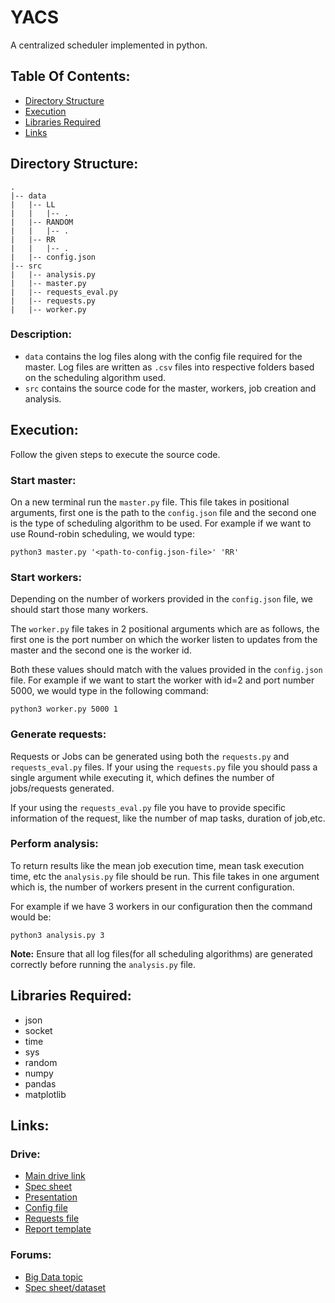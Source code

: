 # YACS 
A centralized scheduler implemented in python.
## Table Of Contents:
* [Directory Structure](#directory-structure)
* [Execution](#execution)
* [Libraries Required](#libraries-required)
* [Links](#links)

## Directory Structure:
```
.
|-- data
|   |-- LL
|   |   |-- . 
|   |-- RANDOM
|   |   |-- . 
|   |-- RR
|   |   |-- . 
|   |-- config.json
|-- src
|   |-- analysis.py
|   |-- master.py
|   |-- requests_eval.py
|   |-- requests.py
|   |-- worker.py
```
### Description:
* ```data``` contains the log files along with the config file required for the master. Log files are written as ```.csv``` files into respective folders based on the scheduling algorithm used.
* ```src``` contains the source code for the master, workers, job creation and analysis.

## Execution:
Follow the given steps to execute the source code.
### Start master:
On a new terminal run the ```master.py``` file. This file takes in positional arguments, first one is the path to the ```config.json``` file and the second one is the type of scheduling algorithm to be used. For example if we want to use Round-robin scheduling, we would type:
```
python3 master.py '<path-to-config.json-file>' 'RR'
```
### Start workers:
Depending on the number of workers provided in the ```config.json``` file, we should start those many workers.
<br>

The ```worker.py``` file takes in 2 positional arguments which are as follows, the first one is the port number on which the worker listen to updates from the master and the second one is the worker id.
<br>

Both these values should match with the values provided in the ```config.json``` file. For example if we want to start the worker with id=2 and port number 5000, we would type in the following command:
```
python3 worker.py 5000 1
```
### Generate requests:
Requests or Jobs can be generated using both the ```requests.py``` and ```requests_eval.py``` files. If your using the ```requests.py``` file you should pass a single argument while executing it, which defines the number of jobs/requests generated.
<br>

If your using the ```requests_eval.py``` file you have to provide specific information of the request, like the number of map tasks, duration of job,etc.

### Perform analysis:
To return results like the mean job execution time, mean task execution time, etc the ```analysis.py``` file should be run. This file takes in one argument which is, the number of workers present in the current configuration.
<br>

For example if we have 3 workers in our configuration then the command would be:
```
python3 analysis.py 3
```
**Note:** Ensure that all log files(for all scheduling algorithms) are generated correctly before running the ```analysis.py``` file.


## Libraries Required:
* json
* socket
* time
* sys
* random
* numpy
* pandas
* matplotlib

## Links:
### Drive:
* [Main drive link](https://drive.google.com/drive/folders/1q0n7PEajXKe3edjMJMpfjI0sfZHiadeD?usp=sharing)
* [Spec sheet](https://drive.google.com/file/d/1g6Xcj5gT_n9p4A4HQVPFNsKCaUi2LJNj/view?usp=sharing)
* [Presentation](https://drive.google.com/file/d/1q43w8KYLoJQQA9duxCpvPxIlNf-E5dIs/view?usp=sharing)
* [Config file](https://drive.google.com/file/d/1zevEdi5RCwnRkhW1_p8ogGDw1wpFJHxN/view?usp=sharing)
* [Requests file](https://drive.google.com/file/d/1P7GAD01ky0TN57ATCbMGTbHfU4XFfvMM/view?usp=sharing)
* [Report template](https://drive.google.com/file/d/1DIIITXPPkG1TRLIrkn79F14zS0kpa8WL/view?usp=sharing)

### Forums:
* [Big Data topic](https://forum.pesu.io/c/rr-dept-of-cse/rr-cs-bigdata/701)
* [Spec sheet/dataset](https://forum.pesu.io/t/big-data-2020-class-project-yacs-coding/14044/3)
